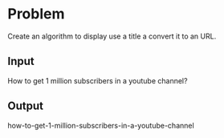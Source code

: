 # Problem

Create an algorithm to display use a title a convert it to an URL.


## Input

How to get 1 million subscribers in a youtube channel?

## Output

how-to-get-1-million-subscribers-in-a-youtube-channel
